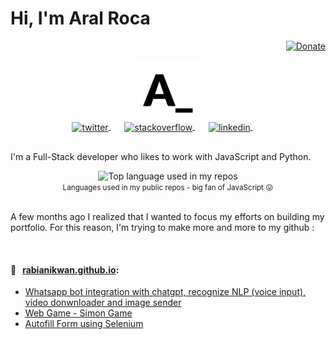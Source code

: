 # Hi, I'm Aral Roca

<div align="right">
  <a href="#">
    <img src="https://img.shields.io/badge/$-support-ff69b4.svg?style=flat" alt="Donate" />
  </a>
</div>

<p align="center">
  <a href="https://rabianikwan.github.io">
    <img width="100" src="https://github.com/aralroca/aralroca.com/raw/master/public/images/logo.svg" alt="logo" />
  </a>
</p>

<p align="center" style="margin: -20px 0 30px">
   <a href="https://twitter.com/rabian_ikhwan" target="_blank" style='margin-right:10px'>
    <img align="center" src="https://cdn.jsdelivr.net/npm/simple-icons@3.0.1/icons/twitter.svg" alt="twitter" height="22px" width="22px" />
  </a>
  &nbsp;&nbsp;
  <a href="https://stackoverflow.com/users/21764901/rabian-ikwan" target="_blank" style='margin-right:10px'>
    <img align="center" src="https://cdn.jsdelivr.net/npm/simple-icons@3.0.1/icons/stackoverflow.svg" alt="stackoverflow" height="22px" width="22px" />
  </a>
  &nbsp;&nbsp;
  <a href="https://www.linkedin.com/in/rabian-ikwan-89a025273/" target="_blank" style='margin-right:10px'>
    <img align="center" 
    src="https://cdn.jsdelivr.net/npm/simple-icons@3.0.1/icons/linkedin.svg" alt="linkedin" height="22px" width="22px" />
  </a>
  &nbsp;&nbsp;

I'm a Full-Stack developer who likes to work with JavaScript and Python.

<div align="center">
  <img width="" src="https://github-readme-stats.vercel.app/api/top-langs/?username=rabianikwan&hide_progress=true" alt="Top language used in my repos" />
  <br />
  <small>Languages used in my public repos - big fan of JavaScript 😛</small>
  <br />
  <br />
</div>

A few months ago I realized that I wanted to focus my efforts on building my portfolio. For this reason, I'm trying to make more and more to my github :

<br />

#### 📖 &nbsp;&nbsp;[rabianikwan.github.io](https://github.com/rabianikwan): 

* [Whatsapp bot integration with chatgpt, recognize NLP (voice input), video donwnloader and image sender ](https://github.com/rabianikwan/WA-chatgpt)
* [Web Game - Simon Game](https://github.com/rabianikwan/simon-game)
* [Autofill Form using Selenium](https://github.com/rabianikwan/mutu)
<br />

